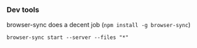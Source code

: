 

### Dev tools

browser-sync does a decent job (`npm install -g browser-sync`)

```shell
browser-sync start --server --files "*"
```